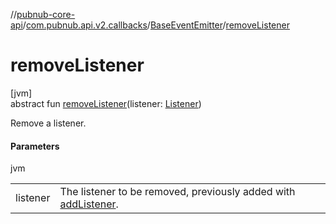 //[pubnub-core-api](../../../index.md)/[com.pubnub.api.v2.callbacks](../index.md)/[BaseEventEmitter](index.md)/[removeListener](remove-listener.md)

# removeListener

[jvm]\
abstract fun [removeListener](remove-listener.md)(listener: [Listener](../../com.pubnub.api.callbacks/-listener/index.md))

Remove a listener.

#### Parameters

jvm

| | |
|---|---|
| listener | The listener to be removed, previously added with [addListener](add-listener.md). |
